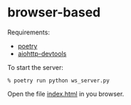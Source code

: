# browser-based

Requirements:
- [poetry](https://pypi.org/project/poetry/)
- [aiohttp-devtools](https://pypi.org/project/aiohttp-devtools/)


To start the server:
```
% poetry run python ws_server.py
```

Open the file [index.html](./index.html) in you browser.
